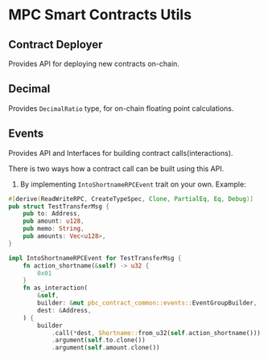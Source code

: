 # MPC Smart Contracts Utils

## Contract Deployer

Provides API for deploying new contracts on-chain.

## Decimal

Provides `DecimalRatio` type, for on-chain floating point calculations.

## Events

Provides API and Interfaces for building contract calls(interactions).

There is two ways how a contract call can be built using this API.

1. By implementing `IntoShortnameRPCEvent` trait on your own. Example:

```rust
#[derive(ReadWriteRPC, CreateTypeSpec, Clone, PartialEq, Eq, Debug)]
pub struct TestTransferMsg {
    pub to: Address,
    pub amount: u128,
    pub memo: String,
    pub amounts: Vec<u128>,
}

impl IntoShortnameRPCEvent for TestTransferMsg {
    fn action_shortname(&self) -> u32 {
        0x01
    }
    fn as_interaction(
        &self,
        builder: &mut pbc_contract_common::events::EventGroupBuilder,
        dest: &Address,
    ) {
        builder
            .call(*dest, Shortname::from_u32(self.action_shortname()))
            .argument(self.to.clone())
            .argument(self.amount.clone())
       